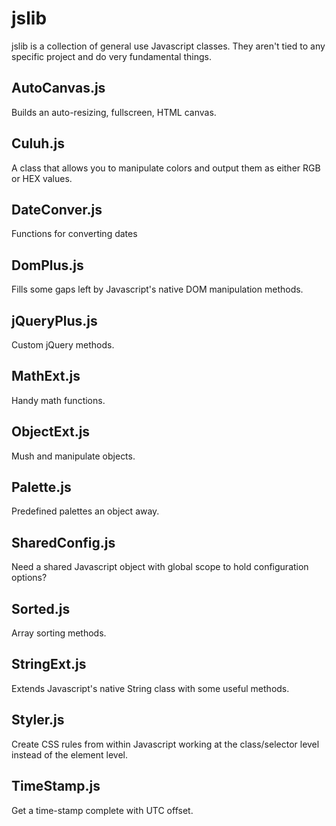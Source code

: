 # jslib
jslib is a collection of general use Javascript classes.
They aren't tied to any specific project and do very fundamental things.

## AutoCanvas.js
Builds an auto-resizing, fullscreen, HTML canvas.

## Culuh.js
A class that allows you to manipulate colors and output them as either RGB or HEX values.

## DateConver.js
Functions for converting dates

## DomPlus.js
Fills some gaps left by Javascript's native DOM manipulation methods.

## jQueryPlus.js
Custom jQuery methods.

## MathExt.js
Handy math functions.

## ObjectExt.js
Mush and manipulate objects.

## Palette.js
Predefined palettes an object away.

## SharedConfig.js
Need a shared Javascript object with global scope to hold configuration options?

## Sorted.js
Array sorting methods.

## StringExt.js
Extends Javascript's native String class with some useful methods.

## Styler.js
Create CSS rules from within Javascript working at the class/selector level instead of the element level.

## TimeStamp.js
Get a time-stamp complete with UTC offset.
